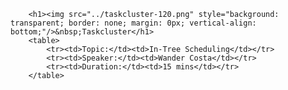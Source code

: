        <h1><img src="../taskcluster-120.png" style="background: transparent; border: none; margin: 0px; vertical-align: bottom;"/>&nbsp;Taskcluster</h1>
        <table>
            <tr><td>Topic:</td><td>In-Tree Scheduling</td></tr>
            <tr><td>Speaker:</td><td>Wander Costa</td></tr>
            <tr><td>Duration:</td><td>15 mins</td></tr>
        </table>
